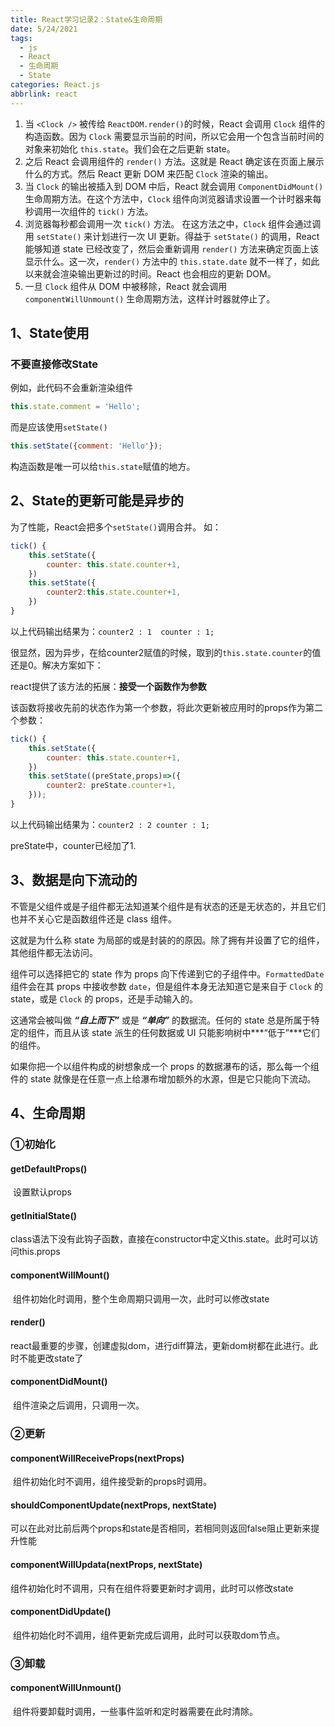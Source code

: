 ```yaml
---
title: React学习记录2：State&生命周期
date: 5/24/2021
tags:
  - js
  - React
  - 生命周期
  - State
categories: React.js
abbrlink: react
---
```



1. 当 `<Clock />` 被传给 `ReactDOM.render()`的时候，React 会调用 `Clock` 组件的构造函数。因为 `Clock` 需要显示当前的时间，所以它会用一个包含当前时间的对象来初始化 `this.state`。我们会在之后更新 state。
2. 之后 React 会调用组件的 `render()` 方法。这就是 React 确定该在页面上展示什么的方式。然后 React 更新 DOM 来匹配 `Clock` 渲染的输出。
3. 当 `Clock` 的输出被插入到 DOM 中后，React 就会调用 `ComponentDidMount()` 生命周期方法。在这个方法中，`Clock` 组件向浏览器请求设置一个计时器来每秒调用一次组件的 `tick()` 方法。
4. 浏览器每秒都会调用一次 `tick()` 方法。 在这方法之中，`Clock` 组件会通过调用 `setState()` 来计划进行一次 UI 更新。得益于 `setState()` 的调用，React 能够知道 state 已经改变了，然后会重新调用 `render()` 方法来确定页面上该显示什么。这一次，`render()` 方法中的 `this.state.date` 就不一样了，如此以来就会渲染输出更新过的时间。React 也会相应的更新 DOM。
5. 一旦 `Clock` 组件从 DOM 中被移除，React 就会调用 `componentWillUnmount()` 生命周期方法，这样计时器就停止了。

## 1、State使用

### 不要直接修改State

例如，此代码不会重新渲染组件

```jsx
this.state.comment = 'Hello';
```

而是应该使用`setState()` 

```jsx
this.setState({comment: 'Hello'});
```

构造函数是唯一可以给`this.state`赋值的地方。

## 2、State的更新可能是异步的

为了性能，React会把多个`setState()`调用合并。 如：

```jsx
tick() {
	this.setState({
		counter: this.state.counter+1,
	})
	this.setState({
		counter2:this.state.counter+1,
	})
}
```

以上代码输出结果为：`counter2 : 1  counter : 1;`

很显然，因为异步，在给counter2赋值的时候，取到的`this.state.counter`的值还是0。解决方案如下：

react提供了该方法的拓展：**接受一个函数作为参数**

该函数将接收先前的状态作为第一个参数，将此次更新被应用时的props作为第二个参数：

```jsx
tick() {
	this.setState({
		counter: this.state.counter+1,
	})
	this.setState((preState,props)=>({
		counter2: preState.counter+1,
	}));
}
```

以上代码输出结果为：`counter2 : 2 counter : 1;`

preState中，counter已经加了1.

## 3、数据是向下流动的

不管是父组件或是子组件都无法知道某个组件是有状态的还是无状态的，并且它们也并不关心它是函数组件还是 class 组件。

这就是为什么称 state 为局部的或是封装的的原因。除了拥有并设置了它的组件，其他组件都无法访问。

组件可以选择把它的 state 作为 props 向下传递到它的子组件中。`FormattedDate` 组件会在其 props 中接收参数 `date`，但是组件本身无法知道它是来自于 `Clock` 的 state，或是 `Clock` 的 props，还是手动输入的。

这通常会被叫做 ***“自上而下”*** 或是 ***“单向”*** 的数据流。任何的 state 总是所属于特定的组件，而且从该 state 派生的任何数据或 UI 只能影响树中***“低于”***它们的组件。

如果你把一个以组件构成的树想象成一个 props 的数据瀑布的话，那么每一个组件的 state 就像是在任意一点上给瀑布增加额外的水源，但是它只能向下流动。

## 4、生命周期

### ①初始化

#### getDefaultProps()

​	设置默认props

#### getInitialState()

​	class语法下没有此钩子函数，直接在constructor中定义this.state。此时可以访问this.props

#### componentWillMount()

​	组件初始化时调用，整个生命周期只调用一次，此时可以修改state

#### render()

​	react最重要的步骤，创建虚拟dom，进行diff算法，更新dom树都在此进行。此时不能更改state了

#### componentDidMount()

​	组件渲染之后调用，只调用一次。

### ②更新

#### componentWillReceiveProps(nextProps)

​	组件初始化时不调用，组件接受新的props时调用。

#### shouldComponentUpdate(nextProps, nextState)

​	可以在此对比前后两个props和state是否相同，若相同则返回false阻止更新来提升性能

#### componentWillUpdata(nextProps, nextState)

​	组件初始化时不调用，只有在组件将要更新时才调用，此时可以修改state

#### componentDidUpdate()

​	组件初始化时不调用，组件更新完成后调用，此时可以获取dom节点。

### ③卸载

#### componentWillUnmount()

​	组件将要卸载时调用，一些事件监听和定时器需要在此时清除。
